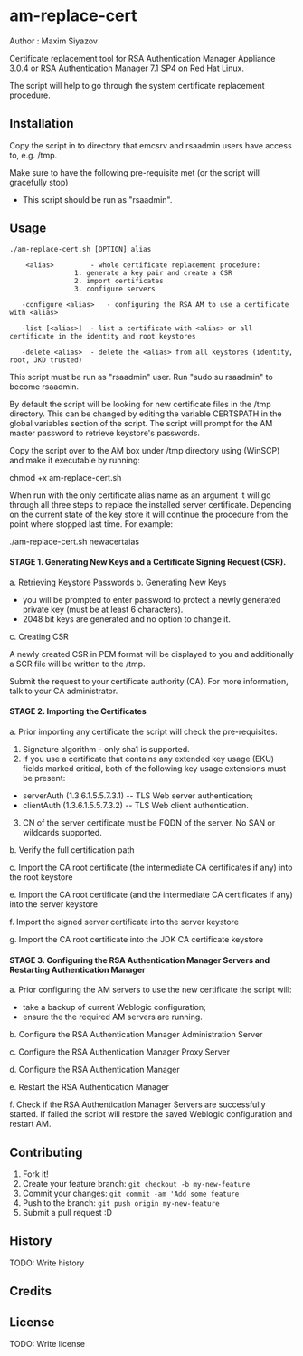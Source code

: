 # am-replace-cert

Author : Maxim Siyazov 

Certificate replacement tool for RSA Authentication Manager Appliance 3.0.4 or RSA Authentication Manager 7.1 SP4 on Red Hat Linux.

The script will help to go through the system certificate replacement procedure. 

## Installation

Copy the script in to directory that emcsrv and rsaadmin users have access to, e.g. /tmp.

Make sure to have the following pre-requisite met (or the script will gracefully stop)
- This script should be run as "rsaadmin".

## Usage
```
./am-replace-cert.sh [OPTION] alias

    <alias> 		- whole certificate replacement procedure:
				1. generate a key pair and create a CSR
				2. import certificates
				3. configure servers
				
   -configure <alias>	- configuring the RSA AM to use a certificate with <alias>
   
   -list [<alias>]	- list a certificate with <alias> or all certificate in the identity and root keystores
   
   -delete <alias>	- delete the <alias> from all keystores (identity, root, JKD trusted)
```   

This script must be run as "rsaadmin" user. Run "sudo su rsaadmin" to become rsaadmin.

By default the script will be looking for new certificate files in the /tmp directory. This can be changed by editing the variable CERTSPATH in the global variables section of the script.
The script will prompt for the AM master password to retrieve keystore's passwords.

Copy the script over to the AM box under /tmp directory using (WinSCP) and make it executable by running:

chmod +x am-replace-cert.sh

When run with the only certificate alias name as an argument it will go through all three steps to replace the installed server certificate. Depending on the current state of the key store it will continue the procedure from the point where stopped last time. For example:

./am-replace-cert.sh newacertaias

#### STAGE 1. Generating New Keys and a Certificate Signing Request (CSR).

a. Retrieving Keystore Passwords
b. Generating New Keys
  * you will be prompted to enter password to protect a newly generated private key (must be at least 6 characters).
  * 2048 bit keys are generated and no option to change it.

c. Creating CSR

A newly created CSR in PEM format will be displayed to you and additionally a SCR file will be written to the /tmp.

Submit the request to your certificate authority (CA). For more information, talk to your CA administrator.

#### STAGE 2. Importing the Certificates

a. Prior importing any certificate the script will check the pre-requisites:
  1. Signature algorithm - only sha1 is supported.
  2. If you use a certificate that contains any extended key usage (EKU) fields marked critical, both of the following key usage extensions must be present:
   * serverAuth (1.3.6.1.5.5.7.3.1) -- TLS Web server authentication;
   * clientAuth (1.3.6.1.5.5.7.3.2) -- TLS Web client authentication.

  3. CN of the server certificate must be FQDN of the server. No SAN or wildcards supported. 

b. Verify the full certification path

c. Import the CA root certificate (the intermediate CA certificates if any) into the root keystore

e. Import the CA root certificate (and the intermediate CA certificates if any) into the server keystore

f. Import the signed server certificate into the server keystore

g. Import the CA root certificate into the JDK CA certificate keystore

#### STAGE 3. Configuring the RSA Authentication Manager Servers and Restarting Authentication Manager

a. Prior configuring the AM servers to use the new certificate the script will: 

  * take a backup of current Weblogic configuration;
  * ensure the the required AM servers are running.

b. Configure the RSA Authentication Manager Administration Server

c. Configure the RSA Authentication Manager Proxy Server

d. Configure the RSA Authentication Manager

e. Restart the RSA Authentication Manager

f. Check if the RSA Authentication Manager Servers are successfully started. 
   If failed the script will restore the saved Weblogic configuration and restart AM.

## Contributing

1. Fork it!
2. Create your feature branch: `git checkout -b my-new-feature`
3. Commit your changes: `git commit -am 'Add some feature'`
4. Push to the branch: `git push origin my-new-feature`
5. Submit a pull request :D

## History

TODO: Write history

## Credits


## License

TODO: Write license
